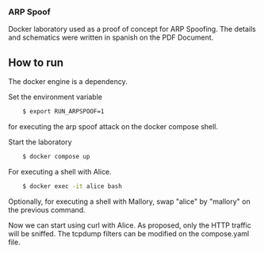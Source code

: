 ### ARP Spoof
Docker laboratory used as a proof of concept for ARP Spoofing. The details and
schematics were written in spanish on the PDF Document.

## How to run
The docker engine is a dependency.

Set the environment variable
```sh
    $ export RUN_ARPSPOOF=1
```
for executing the arp spoof attack on the docker compose shell.

Start the laboratory
```sh
    $ docker compose up
```

For executing a shell with Alice.
```sh
    $ docker exec -it alice bash
```

Optionally, for executing a shell with Mallory, swap "alice" by "mallory" on the previous
command.

Now we can start using curl with Alice. As proposed, only the HTTP traffic will be
sniffed. The tcpdump filters can be modified on the compose.yaml file.
